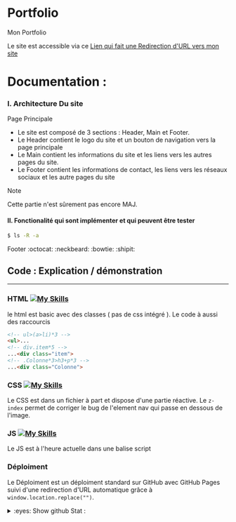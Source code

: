 # Portfolio
Mon Portfolio

Le site est accessible via ce [Lien qui fait une Redirection d'URL vers mon site](https://raykesh-soneka.github.io/Portfolio/Le_Site_De_Raykesh)

Documentation : 
==========

### I. Architecture Du site

Page Principale 
- Le site est composé de 3 sections : Header, Main et Footer.
- Le Header contient le logo du site et un bouton de navigation vers la page principale
- Le Main contient les informations du site et les liens vers les autres pages du site.
- Le Footer contient les informations de contact, les liens vers les réseaux sociaux et les autre pages du site


> [!NOTE]
> Cette partie n'est sûrement pas encore MAJ.

#### II. Fonctionalité qui sont implémenter et qui peuvent être tester


```sh
$ ls -R -a
```
Footer :octocat: :neckbeard: :bowtie: :shipit:

## Code : Explication / démonstration 
-----------------------------

### HTML [![My Skills](https://skillicons.dev/icons?i=html)](https://skillicons.dev)

le html est basic avec des classes ( pas de css intégré ).
Le code à aussi des raccourcis
```html
<!-- ul>(a>li)*3 -->
<ul>...
<!-- div.item*5 -->
...<div class="item">
<!-- .Colonne*3>h3+p*3 -->
...<div class="Colonne">
```

### CSS [![My Skills](https://skillicons.dev/icons?i=css)](https://skillicons.dev)

Le CSS est dans un fichier à part et dispose d'une partie réactive. Le `z-index` permet de corriger le bug de l'element nav qui passe en dessous de l'image.


### JS [![My Skills](https://skillicons.dev/icons?i=js)](https://skillicons.dev)

Le JS est à l'heure actuelle dans une balise script

### Déploiment

Le Déploiment est un déploiment standard sur GitHub avec GitHub Pages suivi d'une redirection d'URL automatique grâce à `window.location.replace("")`.

<details>
<summary>:eyes: Show github Stat : </summary>

![Anurag's GitHub stats](https://github-readme-stats.vercel.app/api?username=Raykesh-Soneka\&show_icons=true\&bg_color=00000000)

</details>
